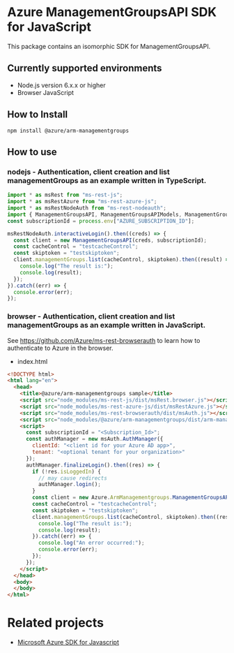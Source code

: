 # Azure ManagementGroupsAPI SDK for JavaScript
This package contains an isomorphic SDK for ManagementGroupsAPI.

## Currently supported environments
- Node.js version 6.x.x or higher
- Browser JavaScript

## How to Install
```
npm install @azure/arm-managementgroups
```


## How to use

### nodejs - Authentication, client creation and list managementGroups as an example written in TypeScript.

```ts
import * as msRest from "ms-rest-js";
import * as msRestAzure from "ms-rest-azure-js";
import * as msRestNodeAuth from "ms-rest-nodeauth";
import { ManagementGroupsAPI, ManagementGroupsAPIModels, ManagementGroupsAPIMappers } from "@azure/arm-managementgroups";
const subscriptionId = process.env["AZURE_SUBSCRIPTION_ID"];

msRestNodeAuth.interactiveLogin().then((creds) => {
  const client = new ManagementGroupsAPI(creds, subscriptionId);
  const cacheControl = "testcacheControl";
  const skiptoken = "testskiptoken";
  client.managementGroups.list(cacheControl, skiptoken).then((result) => {
    console.log("The result is:");
    console.log(result);
  });
}).catch((err) => {
  console.error(err);
});
```

### browser - Authentication, client creation and list managementGroups as an example written in JavaScript.
See https://github.com/Azure/ms-rest-browserauth to learn how to authenticate to Azure in the browser.

- index.html
```html
<!DOCTYPE html>
<html lang="en">
  <head>
    <title>@azure/arm-managementgroups sample</title>
    <script src="node_modules/ms-rest-js/dist/msRest.browser.js"></script>
    <script src="node_modules/ms-rest-azure-js/dist/msRestAzure.js"></script>
    <script src="node_modules/ms-rest-browserauth/dist/msAuth.js"></script>
    <script src="node_modules/@azure/arm-managementgroups/dist/arm-managementgroups.js"></script>
    <script>
      const subscriptionId = "<Subscription_Id>";
      const authManager = new msAuth.AuthManager({
        clientId: "<client id for your Azure AD app>",
        tenant: "<optional tenant for your organization>"
      });
      authManager.finalizeLogin().then((res) => {
        if (!res.isLoggedIn) {
          // may cause redirects
          authManager.login();
        }
        const client = new Azure.ArmManagementgroups.ManagementGroupsAPI(res.creds, subscriptionId);
        const cacheControl = "testcacheControl";
        const skiptoken = "testskiptoken";
        client.managementGroups.list(cacheControl, skiptoken).then((result) => {
          console.log("The result is:");
          console.log(result);
        }).catch((err) => {
          console.log("An error occurred:");
          console.error(err);
        });
      });
    </script>
  </head>
  <body>
  </body>
</html>
```

# Related projects
 - [Microsoft Azure SDK for Javascript](https://github.com/Azure/azure-sdk-for-js)
